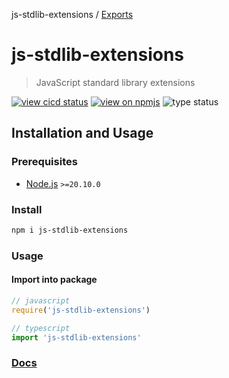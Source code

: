 js-stdlib-extensions / [Exports](/docs/modules.md)

# js-stdlib-extensions

> JavaScript standard library extensions

[![view cicd status](https://github.com/KamaranL/js-stdlib-extensions/actions/workflows/cicd.yml/badge.svg?branch=dev)](https://github.com/KamaranL/js-stdlib-extensions/actions/workflows/cicd.yml)
[![view on npmjs](https://badgen.net/npm/v/js-stdlib-extensions?icon=npm)](https://www.npmjs.com/package/js-stdlib-extensions)
![type status](https://badgen.net/npm/types/js-stdlib-extensions?icon=typescript)

## Installation and Usage

### Prerequisites

- [Node.js](https://nodejs.org/) `>=20.10.0`

### Install

```bash
npm i js-stdlib-extensions
```

### Usage

#### Import into package

```javascript
// javascript
require('js-stdlib-extensions')

// typescript
import 'js-stdlib-extensions'
```

### [Docs](/docs/modules.md)

